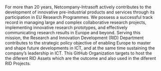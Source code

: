 For more than 20 years, Netcompany-Intrasoft actively contributes to the development of innovative pre-industrial products and services through its participation in EU Research Programmes. We possess a successful track record in managing large and complex collaborative research projects, implementing innovative research prototypes, and effectively communicating research results in Europe and beyond. Serving this mission, the Research and Innovation Development (RID) Department contributes to the strategic policy objective of enabling Europe to master and shape future developments in ICT, and at the same time sustaining the company’s leadership in ICT. This GitHub Organization targets to host the the diferent RID Assets which are the outcome and also used in the diferent RID Projects.
